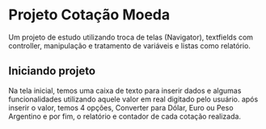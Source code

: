 # Projeto Cotação Moeda

Um projeto de estudo utilizando troca de telas (Navigator), textfields com controller, manipulação e tratamento de variáveis e listas como relatório. 

## Iniciando projeto

Na tela inicial, temos uma caixa de texto para inserir dados e algumas funcionalidades utilizando aquele valor em real digitado pelo usuário.
após inserir o valor, temos 4 opções, Converter para Dólar, Euro ou Peso Argentino e por fim, o relatório e contador de cada cotação realizada.

